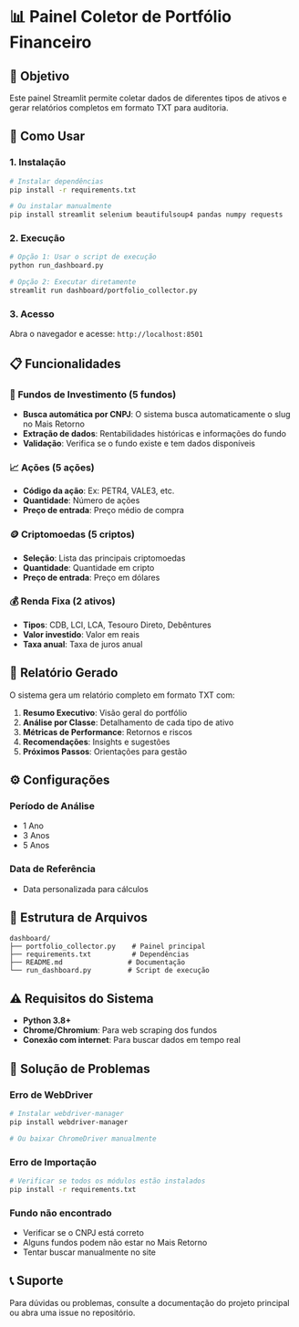 # 📊 Painel Coletor de Portfólio Financeiro

## 🎯 Objetivo

Este painel Streamlit permite coletar dados de diferentes tipos de ativos e gerar relatórios completos em formato TXT para auditoria.

## 🚀 Como Usar

### 1. Instalação

```bash
# Instalar dependências
pip install -r requirements.txt

# Ou instalar manualmente
pip install streamlit selenium beautifulsoup4 pandas numpy requests
```

### 2. Execução

```bash
# Opção 1: Usar o script de execução
python run_dashboard.py

# Opção 2: Executar diretamente
streamlit run dashboard/portfolio_collector.py
```

### 3. Acesso

Abra o navegador e acesse: `http://localhost:8501`

## 📋 Funcionalidades

### 🏦 Fundos de Investimento (5 fundos)
- **Busca automática por CNPJ**: O sistema busca automaticamente o slug no Mais Retorno
- **Extração de dados**: Rentabilidades históricas e informações do fundo
- **Validação**: Verifica se o fundo existe e tem dados disponíveis

### 📈 Ações (5 ações)
- **Código da ação**: Ex: PETR4, VALE3, etc.
- **Quantidade**: Número de ações
- **Preço de entrada**: Preço médio de compra

### 🪙 Criptomoedas (5 criptos)
- **Seleção**: Lista das principais criptomoedas
- **Quantidade**: Quantidade em cripto
- **Preço de entrada**: Preço em dólares

### 💰 Renda Fixa (2 ativos)
- **Tipos**: CDB, LCI, LCA, Tesouro Direto, Debêntures
- **Valor investido**: Valor em reais
- **Taxa anual**: Taxa de juros anual

## 📄 Relatório Gerado

O sistema gera um relatório completo em formato TXT com:

1. **Resumo Executivo**: Visão geral do portfólio
2. **Análise por Classe**: Detalhamento de cada tipo de ativo
3. **Métricas de Performance**: Retornos e riscos
4. **Recomendações**: Insights e sugestões
5. **Próximos Passos**: Orientações para gestão

## ⚙️ Configurações

### Período de Análise
- 1 Ano
- 3 Anos  
- 5 Anos

### Data de Referência
- Data personalizada para cálculos

## 📁 Estrutura de Arquivos

```
dashboard/
├── portfolio_collector.py    # Painel principal
├── requirements.txt          # Dependências
├── README.md                # Documentação
└── run_dashboard.py         # Script de execução
```

## ⚠️ Requisitos do Sistema

- **Python 3.8+**
- **Chrome/Chromium**: Para web scraping dos fundos
- **Conexão com internet**: Para buscar dados em tempo real

## 🐛 Solução de Problemas

### Erro de WebDriver
```bash
# Instalar webdriver-manager
pip install webdriver-manager

# Ou baixar ChromeDriver manualmente
```

### Erro de Importação
```bash
# Verificar se todos os módulos estão instalados
pip install -r requirements.txt
```

### Fundo não encontrado
- Verificar se o CNPJ está correto
- Alguns fundos podem não estar no Mais Retorno
- Tentar buscar manualmente no site

## 📞 Suporte

Para dúvidas ou problemas, consulte a documentação do projeto principal ou abra uma issue no repositório. 
